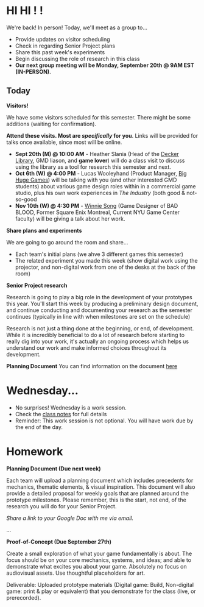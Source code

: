 # HI HI ! !
We're back! In person! Today, we'll meet as a group to...
- Provide updates on visitor scheduling
- Check in regarding Senior Project plans
- Share this past week's experiments
- Begin discussing the role of research in this class
- __Our next group meeting will be Monday, September 20th @ 9AM EST (IN-PERSON)__. 

## Today
__Visitors!__

We have some visitors scheduled for this semester. There might be some additions (waiting for confirmation). 

__Attend these visits. Most are *specifically* for you__. Links will be provided for talks once available, since most will be online.

- __Sept 20th (M) @ 10:00 AM__ - Heather Slania (Head of the [Decker Library](https://www.mica.edu/libraries/decker-library/), GMD liason, and __game lover__) will do a class visit to discuss using the library as a tool for research this semester and next.
- __Oct 6th (W) @ 4:00 PM__ - Lucas Wooleyhand (Product Manager, [Big Huge Games](http://bighugegames.com)) will be talking with you (and other interested GMD students) about various game design roles within in a commercial game studio, plus his own work experiences in *The Industry* (both good & not-so-good
- __Nov 10th (W) @ 4:30 PM__ - [Winnie Song](https://wsong.me) (Game Designer of BAD BLOOD, Former Square Enix Montreal, Current NYU Game Center faculty) will be giving a talk about her work.

__Share plans and experiments__

We are going to go around the room and share...
- Each team's initial plans (we ahve 3 different games this semester)
- The related experiment you made this week (show digital work using the projector, and non-digital work from one of the desks at the back of the room)

__Senior Project research__

Research is going to play a big role in the development of your prototypes this year. You'll start this week by producing a preliminary design document, and continue conducting and documenting your research as the semester  continues (typically in line with when milestones are set on the schedule)

Research is not just a thing done at the beginning, or end, of development. While it is incredibly beneficial to do a lot of research before starting to really dig into your work, it's actually an ongoing process which helps us understand our work and make informed choices throughout its development.

__Planning Document__
You can find information on the document [here](https://docs.google.com/document/d/1GHyQPyIW3TnLIeSRczQYBjZjGzvOw37Se0MgQfl-kXk/edit?usp=sharing)

# Wednesday...
- No surprises! Wednesday is a work session. 
- Check the [class notes](week3w.md) for full details
- Reminder: This work session is not optional. You will have work due by the end of the day.

# Homework
__Planning Document (Due next week)__

Each team will upload a planning document which includes precedents for mechanics, thematic elements, & visual inspiration. This document will also provide a detailed proposal for weekly goals that are planned around the prototype milestones. Please remember, this is the start, not end, of the research you will do for your Senior Project.

*Share a link to your Google Doc with me via email.*

...

__Proof-of-Concept (Due September 27th)__

Create a small exploration of what your game fundamentally is about. The focus should be on your core mechanics, systems, and ideas; and able to demonstrate what excites you about your game. Absolutely no focus on audiovisual assets. Use thoughtful placeholders for art.

Deliverable:
Uploaded prototype materials (Digital game: Build, Non-digital game: print & play or equivalent) that you demonstrate for the class (live, or prerecorded).